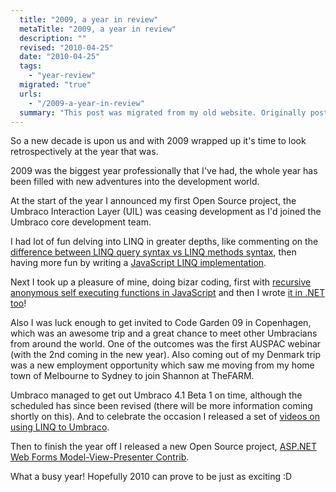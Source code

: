 ```yaml
---
  title: "2009, a year in review"
  metaTitle: "2009, a year in review"
  description: ""
  revised: "2010-04-25"
  date: "2010-04-25"
  tags: 
    - "year-review"
  migrated: "true"
  urls: 
    - "/2009-a-year-in-review"
  summary: "This post was migrated from my old website. Originally posted on 01/01/2010"
---
```

So a new decade is upon us and with 2009 wrapped up it's time to look retrospectively at the year that was.

2009 was the biggest year professionally that I've had, the whole year has been filled with new adventures into the development world.

At the start of the year I announced my first Open Source project, the Umbraco Interaction Layer (UIL) was ceasing development as I'd joined the Umbraco core development team.

I had lot of fun delving into LINQ in greater depths, like commenting on the [difference between LINQ query syntax vs LINQ methods syntax][1], then having more fun by writing a [JavaScript LINQ implementation][2].

Next I took up a pleasure of mine, doing bizar coding, first with [recursive anonymous self executing functions in JavaScript][3] and then I wrote [it in .NET too][4]!

Also I was luck enough to get invited to Code Garden 09 in Copenhagen, which was an awesome trip and a great chance to meet other Umbracians from around the world. One of the outcomes was the first AUSPAC webinar (with the 2nd coming in the new year).
Also coming out of my Denmark trip was a new employment opportunity which saw me moving from my home town of Melbourne to Sydney to join Shannon at TheFARM.

Umbraco managed to get out Umbraco 4.1 Beta 1 on time, although the scheduled has since been revised (there will be more information coming shortly on this).
And to celebrate the occasion I released a set of [videos on using LINQ to Umbraco][5].

Then to finish the year off I released a new Open Source project, [ASP.NET Web Forms Model-View-Presenter Contrib][6].

What a busy year! Hopefully 2010 can prove to be just as exciting :D


  [1]: /query-syntax-vs-method-syntax
  [2]: /linq-in-javascript
  [3]: /recursive-anonymous-functions
  [4]: /recursive-anonymous-functions-the-net-version
  [5]: /training-videos
  [6]: /webforms-mvp-contrib